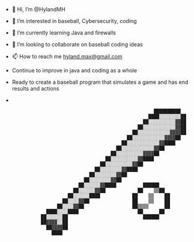 - 👋 Hi, I’m @HylandMH
- 👀 I’m interested in baseball, Cybersecurity, coding
- 🌱 I’m currently learning Java and firewalls
- 💞️ I’m looking to collaborate on baseball coding ideas
- 📫 How to reach me hyland.max@gmail.com

- Continue to improve in java and coding as a whole
- Ready to create a baseball program that simulates a game and has end results and actions

-                                                                                       
                                                                                        
                                                                                        
                                                            ██████████                  
                                                          ████░░░░░░░░██                
                                                        ██░░░░░░░░░░▓▓██                
                                                      ██░░░░░░░░░░░░▓▓██                
                                                    ██░░░░░░░░░░░░▓▓▓▓██                
                                                  ██░░░░░░░░░░░░▓▓▓▓██                  
                                                ██░░░░░░░░░░░░▓▓████                    
                                              ██░░░░░░░░░░░░▓▓██                        
                                            ██░░░░░░░░░░▓▓▓▓██                          
                                          ██░░░░░░░░░░▓▓████                            
                                        ██░░░░░░░░░░▓▓██                                
                                      ██░░░░░░░░▓▓████                                  
                                    ██░░░░░░░░▓▓██                                      
                                  ██░░░░░░░░▓▓██                                        
                                ██░░░░░░▓▓████          ██████                          
                              ██░░░░░░▓▓██            ██    ▒▒██                        
                            ██░░░░░░████            ██    ▒▒    ██                      
                          ██░░░░▓▓██                ██    ▒▒    ██                      
                        ██░░░░▓▓██                  ██▒▒▒▒      ██                      
                    ████░░░░████                      ██      ██                        
                  ██░░░░░░██                            ██████                          
                  ██▓▓▓▓░░██                                                            
                    ██▓▓▓▓██                                                            
                      ████                                                              
                                                                                        
                                                                                        
<!---
HylandMH/HylandMH is a ✨ special ✨ repository because its `README.md` (this file) appears on your GitHub profile.
You can click the Preview link to take a look at your changes.
--->

